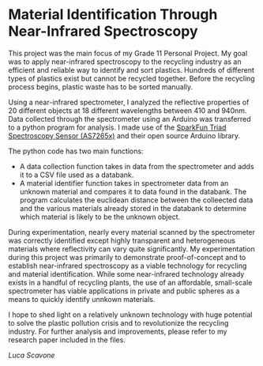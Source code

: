 # Material Identification Through Near-Infrared Spectroscopy

This project was the main focus of my Grade 11 Personal Project. My goal was to apply near-infrared spectroscopy to the recycling industry as an efficient and reliable way to identify and sort plastics. Hundreds of different types of plastics exist but cannot be recycled together. Before the recycling process begins, plastic waste has to be sorted manually.

Using a near-infrared spectrometer, I analyzed the reflective properties of 20 different objects at 18 different wavelengths between 410 and 940nm. Data collected through the spectrometer using an Arduino was transferred to a python program for analysis. I made use of the [SparkFun Triad Spectroscopy Sensor (AS7265x)](https://github.com/sparkfun/SparkFun_AS7265x_Arduino_Library) and their open source Arduino library. 

The python code has two main functions:

- A data collection function takes in data from the spectrometer and adds it to a CSV file used as a databank.
- A material identifier function takes in spectrometer data from an unknown material and compares it to data found in the databank. The program calculates the euclidean distance between the colleected data and the various materials already stored in the databank to determine which material is likely to be the unknown object. 

During experimentation, nearly every material scanned by the spectrometer was correctly identified except highly transparent and heterogeneous materials where reflectivity can vary quite significantly. My experimentation during this project was primarily to demonstrate proof-of-concept and to establish near-infrared spectroscopy as a viable technology for recycling and material identification. While some near-infrared technology already exists in a handful of recycling plants, the use of an affordable, small-scale spectrometer has viable applications in private and public spheres as a means to quickly identify unnkown materials.

I hope to shed light on a relatively unknown technology with huge potential to solve the plastic pollution crisis and to revolutionize the recycling industry. For further analysis and improvements, please refer to my research paper included in the files.

_Luca Scavone_
